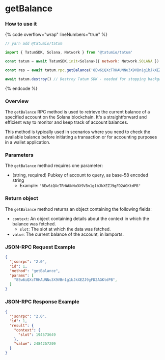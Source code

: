 # getBalance

### How to use it

{% code overflow="wrap" lineNumbers="true" %}
```javascript
// yarn add @tatumio/tatum

import { TatumSDK, Solana, Network } from '@tatumio/tatum'

const tatum = await TatumSDK.init<Solana>({ network: Network.SOLANA })

const res = await tatum.rpc.getBalance('8Ew6iQXcTRHAUNNu3X9VBn1g1bJkXEZJ9gFD2AGKtdPB')

await tatum.destroy() // Destroy Tatum SDK - needed for stopping background jobs
```
{% endcode %}

### Overview

The `getBalance` RPC method is used to retrieve the current balance of a specified account on the Solana blockchain. It's a straightforward and efficient way to monitor and keep track of account balances.

This method is typically used in scenarios where you need to check the available balance before initiating a transaction or for accounting purposes in a wallet application.

### Parameters

The `getBalance` method requires one parameter:

* (string, required) Pubkey of account to query, as base-58 encoded string
  * Example: `"8Ew6iQXcTRHAUNNu3X9VBn1g1bJkXEZJ9gFD2AGKtdPB"`

### Return object

The `getBalance` method returns an object containing the following fields:

* `context`: An object containing details about the context in which the balance was fetched.
  * `slot`: The slot at which the data was fetched.
* `value`: The current balance of the account, in lamports.

### JSON-RPC Request Example

```json
{
  "jsonrpc": "2.0",
  "id": 1,
  "method": "getBalance",
  "params": [
    "8Ew6iQXcTRHAUNNu3X9VBn1g1bJkXEZJ9gFD2AGKtdPB",
  ]
}
```

### JSON-RPC Response Example

```json
{
  "jsonrpc": "2.0",
  "id": 1,
  "result": {
    "context": {
      "slot": 194573649
    },
    "value": 2484257209
  }
}
```
